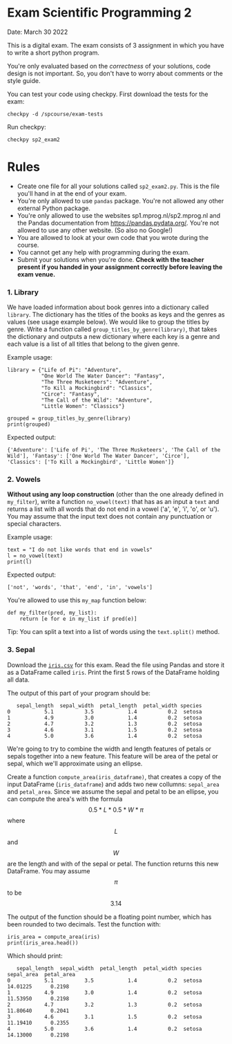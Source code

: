 # Exam Scientific Programming 2

Date: March 30 2022

This is a digital exam. The exam consists of 3 assignment in which you have to write a short python program.

You're only evaluated based on the _correctness_ of your solutions, code design is not important. So, you don't have to worry about comments or the style guide.

You can test your code using checkpy. First download the tests for the exam:

    checkpy -d /spcourse/exam-tests

Run checkpy:

    checkpy sp2_exam2

# Rules

- Create one file for all your solutions called `sp2_exam2.py`. This is the file you'll hand in at the end of your exam.
- You're only allowed to use `pandas` package. You're not allowed any other external Python package.
- You're only allowed to use the websites sp1.mprog.nl/sp2.mprog.nl and the Pandas documentation from https://pandas.pydata.org/. You're not allowed to use any other website. (So also no Google!)
- You are allowed to look at your own code that you wrote during the course.
- You cannot get any help with programming during the exam.
- Submit your solutions when you're done. **Check with the teacher present if you handed in your assignment correctly before leaving the exam venue.**


### 1. Library

We have loaded information about book genres into a dictionary called `library`. The dictionary has the titles of the books as keys and the genres as values (see usage example below). We would like to group the titles by genre. Write a function called `group_titles_by_genre(library)`, that takes the dictionary and outputs a new dictionary where each key is a genre and each value is a list of all titles that belong to the given genre.

Example usage:

    library = {"Life of Pi": "Adventure",
               "One World The Water Dancer": "Fantasy",
               "The Three Musketeers": "Adventure",
               "To Kill a Mockingbird": "Classics",
               "Circe": "Fantasy",
               "The Call of the Wild": "Adventure",
               "Little Women": "Classics"}

    grouped = group_titles_by_genre(library)
    print(grouped)

Expected output:

    {'Adventure': ['Life of Pi', 'The Three Musketeers', 'The Call of the Wild'], 'Fantasy': ['One World The Water Dancer', 'Circe'], 'Classics': ['To Kill a Mockingbird', 'Little Women']}

### 2. Vowels

**Without using any loop construction** (other than the one already defined in `my_filter`), write a function `no_vowel(text)` that has as an input a `text` and returns a list with all words that do not end in a vowel ('a', 'e', 'i', 'o', or 'u'). You may assume that the input text does not contain any punctuation or special characters.

Example usage:

    text = "I do not like words that end in vowels"
    l = no_vowel(text)
    print(l)

Expected output:

    ['not', 'words', 'that', 'end', 'in', 'vowels']

You're allowed to use this `my_map` function below:

    def my_filter(pred, my_list):
        return [e for e in my_list if pred(e)]

Tip: You can split a text into a list of words using the `text.split()` method.

### 3. Sepal

Download the [`iris.csv`](iris.csv) for this exam. Read the file using Pandas and store it as a DataFrame called `iris`. Print the first 5 rows of the DataFrame holding all data.

The output of this part of your program should be:

       sepal_length  sepal_width  petal_length  petal_width species
    0           5.1          3.5           1.4          0.2  setosa
    1           4.9          3.0           1.4          0.2  setosa
    2           4.7          3.2           1.3          0.2  setosa
    3           4.6          3.1           1.5          0.2  setosa
    4           5.0          3.6           1.4          0.2  setosa

We're going to try to combine the width and length features of petals or sepals together into a new feature. This feature will be area of the petal or sepal, which we'll approximate using an ellipse.

Create a function `compute_area(iris_dataframe)`, that creates a copy of the input DataFrame (`iris_dataframe`) and adds two new collumns: `sepal_area` and `petal_area`. Since we assume the sepal and petal to be an ellipse, you can compute the area's with the formula $$0.5 * L * 0.5 * W * \pi$$ where $$L$$ and $$W$$ are the length and with of the sepal or petal. The function returns this new DataFrame. You may assume $$\pi$$ to be $$3.14$$

The output of the function should be a floating point number, which has been rounded to two decimals. Test the function with:

    iris_area = compute_area(iris)
    print(iris_area.head())

Which should print:

       sepal_length  sepal_width  petal_length  petal_width species  sepal_area  petal_area
    0           5.1          3.5           1.4          0.2  setosa    14.01225      0.2198
    1           4.9          3.0           1.4          0.2  setosa    11.53950      0.2198
    2           4.7          3.2           1.3          0.2  setosa    11.80640      0.2041
    3           4.6          3.1           1.5          0.2  setosa    11.19410      0.2355
    4           5.0          3.6           1.4          0.2  setosa    14.13000      0.2198
